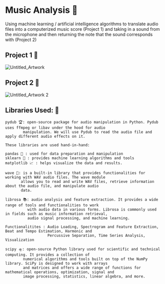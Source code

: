 # Music Analysis 🎵

Using machine learning / artificial intelligence algorithms to translate audio files into a computerized music score (Project 1) and taking in a sound from the microphone and then returning the note that the sound corresponds with (Project 2)


## Project 1 🎼
![Untitled_Artwork](https://github.com/vibhad10/Music-Analysis/assets/87840934/795cb7a5-d295-484c-a5a9-27c61ad91471)

## Project 2 🎤
![Untitled_Artwork 2](https://github.com/vibhad10/Music-Analysis/assets/87840934/d038679a-65ed-4dae-a6d9-bb163d71cc3b)


## Libraries Used: 📓
```
pydub 🏆: open-source package for audio manipulation in Python. Pydub uses ffmpeg or libav under the hood for audio 
        manipulation. We will use Pydub to read the audio file and apply different audio effects on it.
```

```
These libraries are used hand-in-hand:

pandas 🐼 : used for data preparation and manipulation
sklearn 🧮 : provides machine learning algorithms and tools
matplotlib 📈 : helps visualize the data and results. 
```

```
wave 🌊: is a built-in library that provides functionalities for working with WAV audio files. The wave module 
       allows you to read and write WAV files, retrieve information about the audio file, and manipulate audio 
       data.
```

```
librosa 📚: audio analysis and feature extraction. It provides a wide range of tools and functionalities to work 
          with audio data in various forms. Librosa is commonly used in fields such as music information retrieval,
          audio signal processing, and machine learning.  
          
Functionalitites : Audio Loading, Spectrogram and Feature Extraction, Beat and Tempo Estimation, Harmonic and 
                   Percussive Separation, Time Series Analysis, Visualization
```

```
scipy 🛸: open-source Python library used for scientific and technical computing. It provides a collection of 
        numerical algorithms and tools built on top of the NumPy library. SciPy is designed to work with arrays
        and matrices and offers a wide range of functions for mathematical operations, optimization, signal and
        image processing, statistics, linear algebra, and more.
```
